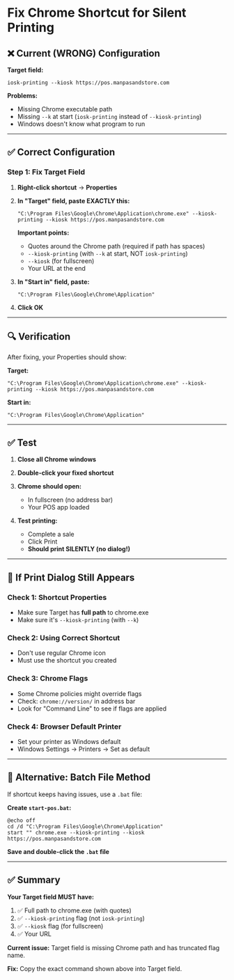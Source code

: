 # Fix Chrome Shortcut for Silent Printing

## ❌ Current (WRONG) Configuration

**Target field:**
```
iosk-printing --kiosk https://pos.manpasandstore.com
```

**Problems:**
- Missing Chrome executable path
- Missing `--k` at start (`iosk-printing` instead of `--kiosk-printing`)
- Windows doesn't know what program to run

---

## ✅ Correct Configuration

### Step 1: Fix Target Field

1. **Right-click shortcut** → **Properties**
2. **In "Target" field, paste EXACTLY this:**
   ```
   "C:\Program Files\Google\Chrome\Application\chrome.exe" --kiosk-printing --kiosk https://pos.manpasandstore.com
   ```
   
   **Important points:**
   - Quotes around the Chrome path (required if path has spaces)
   - `--kiosk-printing` (with `--k` at start, NOT `iosk-printing`)
   - `--kiosk` (for fullscreen)
   - Your URL at the end

3. **In "Start in" field, paste:**
   ```
   "C:\Program Files\Google\Chrome\Application"
   ```

4. **Click OK**

---

## 🔍 Verification

After fixing, your Properties should show:

**Target:**
```
"C:\Program Files\Google\Chrome\Application\chrome.exe" --kiosk-printing --kiosk https://pos.manpasandstore.com
```

**Start in:**
```
"C:\Program Files\Google\Chrome\Application"
```

---

## ✅ Test

1. **Close all Chrome windows**
2. **Double-click your fixed shortcut**
3. **Chrome should open:**
   - In fullscreen (no address bar)
   - Your POS app loaded
   
4. **Test printing:**
   - Complete a sale
   - Click Print
   - **Should print SILENTLY (no dialog!)**

---

## 🚨 If Print Dialog Still Appears

### Check 1: Shortcut Properties
- Make sure Target has **full path** to chrome.exe
- Make sure it's `--kiosk-printing` (with `--k`)

### Check 2: Using Correct Shortcut
- Don't use regular Chrome icon
- Must use the shortcut you created

### Check 3: Chrome Flags
- Some Chrome policies might override flags
- Check: `chrome://version/` in address bar
- Look for "Command Line" to see if flags are applied

### Check 4: Browser Default Printer
- Set your printer as Windows default
- Windows Settings → Printers → Set as default

---

## 📝 Alternative: Batch File Method

If shortcut keeps having issues, use a `.bat` file:

**Create `start-pos.bat`:**

```batch
@echo off
cd /d "C:\Program Files\Google\Chrome\Application"
start "" chrome.exe --kiosk-printing --kiosk https://pos.manpasandstore.com
```

**Save and double-click the `.bat` file**

---

## ✅ Summary

**Your Target field MUST have:**
1. ✅ Full path to chrome.exe (with quotes)
2. ✅ `--kiosk-printing` flag (not `iosk-printing`)
3. ✅ `--kiosk` flag (for fullscreen)
4. ✅ Your URL

**Current issue:** Target field is missing Chrome path and has truncated flag name.

**Fix:** Copy the exact command shown above into Target field.






